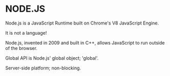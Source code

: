 # NODE.JS

Node.js is a JavaScript Runtime built on Chrome's V8 JavaScript Engine.

It is not a language!

Node.js, invented in 2009 and built in C++, allows JavaScript to run outside of the browser. 

Global API is Node.js' global object; 'global'.

Server-side platform; non-blocking.

